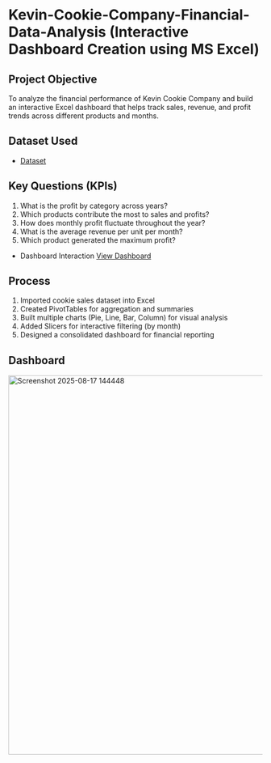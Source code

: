 # Kevin-Cookie-Company-Financial-Data-Analysis (Interactive Dashboard Creation using MS Excel)
## Project Objective
To analyze the financial performance of Kevin Cookie Company and build an interactive Excel dashboard that helps track sales, revenue, and profit trends across different products and months.

## Dataset Used
- <a href="https://github.com/Ravali-951/Data-Analysis-Dashboard/blob/main/MIS%20Dasboard%20-%20Kevin%20Cookie%20Company%20Financials.xlsx">Dataset</a>

## Key Questions (KPIs)
1. What is the profit by category across years?
2. Which products contribute the most to sales and profits?
3. How does monthly profit fluctuate throughout the year?
4. What is the average revenue per unit per month?
5. Which product generated the maximum profit?

- Dashboard Interaction <a href=”https://github.com/Ravali-951/Data-Analysis-Dashboard/blob/main/Screenshot%202025-08-17%20144448.png”>View Dashboard</a>

## Process
1. Imported cookie sales dataset into Excel
2. Created PivotTables for aggregation and summaries
3. Built multiple charts (Pie, Line, Bar, Column) for visual analysis
4. Added Slicers for interactive filtering (by month)
5. Designed a consolidated dashboard for financial reporting

## Dashboard 
<img width="1506" height="750" alt="Screenshot 2025-08-17 144448" src="https://github.com/user-attachments/assets/632162a8-0425-4814-9986-8cf17aa992cd" />
